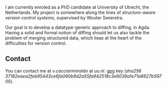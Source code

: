 
I am currently enroled as a PhD candidate at University of Utrecht, the Netherlands.
My project is somewhere along the lines of *structure-aware version control systems*,
supervised by Wouter Swierstra.
 
Our goal is to develop a datatype-generic approach to diffing, in Agda. Having
a solid and formal notion of diffing should let us also tackle the problem of merging
structured data, which lieas at the heart of the difficulties for version control.

## Contact

You can contact me at *v.cacciarimiraldo* at *uu.nl*. 
[gpg](data/vcmiraldo.gpg.pub) key (*sha256 37182eaea2feb95443ce6fa060b9d2a55fa942518c3e6039a1e71a6627b59705*).
